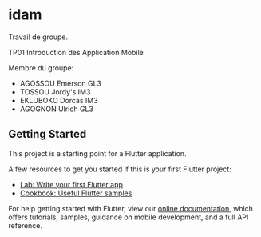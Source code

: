 # idam

Travail de groupe.

TP01 Introduction des Application Mobile

Membre du groupe:
- AGOSSOU Emerson GL3
- TOSSOU Jordy's IM3
- EKLUBOKO Dorcas IM3
- AGOGNON Ulrich GL3

## Getting Started

This project is a starting point for a Flutter application.

A few resources to get you started if this is your first Flutter project:

- [Lab: Write your first Flutter app](https://flutter.dev/docs/get-started/codelab)
- [Cookbook: Useful Flutter samples](https://flutter.dev/docs/cookbook)

For help getting started with Flutter, view our
[online documentation](https://flutter.dev/docs), which offers tutorials,
samples, guidance on mobile development, and a full API reference.

